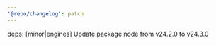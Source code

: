 ```yaml
---
'@repo/changelog': patch
---
```


deps: [minor|engines] Update package node from v24.2.0 to v24.3.0
